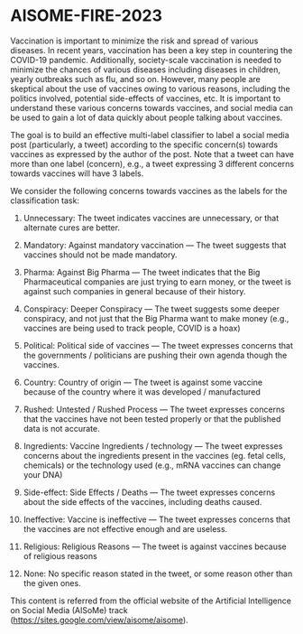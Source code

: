 # AISOME-FIRE-2023
Vaccination is important to minimize the risk and spread of various diseases. In recent years, vaccination has been a key step in countering the COVID-19 pandemic. Additionally, society-scale vaccination is needed to minimize the chances of various diseases including diseases in children, yearly outbreaks such as flu, and so on. However, many people are skeptical about the use of vaccines owing to various reasons, including the politics involved, potential side-effects of vaccines, etc. It is important to understand these various concerns towards vaccines, and social media can be used to gain a lot of data quickly about people talking about vaccines. 

The goal is to build an effective multi-label classifier to label a social media post (particularly, a tweet) according to the specific concern(s) towards vaccines as expressed by the author of the post.
Note that a tweet can have more than one label (concern), e.g., a tweet expressing 3 different concerns towards vaccines will have 3 labels.

We consider the following concerns towards vaccines as the labels for the classification task:

1. Unnecessary: The tweet indicates vaccines are unnecessary, or that alternate cures are better.

2. Mandatory: Against mandatory vaccination — The tweet suggests that vaccines should not be made mandatory.

3. Pharma: Against Big Pharma — The tweet indicates that the Big Pharmaceutical companies are just trying to earn money, or the tweet is against such companies in general because of their history.

4. Conspiracy: Deeper Conspiracy — The tweet suggests some deeper conspiracy, and not just that the Big Pharma want to make money (e.g., vaccines are being used to track people, COVID is a hoax)

5. Political: Political side of vaccines — The tweet expresses concerns that the governments / politicians are pushing their own agenda though the vaccines.

6. Country: Country of origin — The tweet is against some vaccine because of the country where it was developed / manufactured

7. Rushed: Untested / Rushed Process — The tweet expresses concerns that the vaccines have not been tested properly or that the published data is not accurate.

8. Ingredients: Vaccine Ingredients / technology — The tweet expresses concerns about the ingredients present in the vaccines (eg. fetal cells, chemicals) or the technology used (e.g., mRNA vaccines can change your DNA)

9. Side-effect: Side Effects / Deaths — The tweet expresses concerns about the side effects of the vaccines, including deaths caused.

10. Ineffective: Vaccine is ineffective — The tweet expresses concerns that the vaccines are not effective enough and are useless.

11. Religious: Religious Reasons — The tweet is against vaccines because of religious reasons

12. None: No specific reason stated in the tweet, or some reason other than the given ones.

This content is referred from the official website of the Artificial Intelligence on Social Media (AISoMe) track (https://sites.google.com/view/aisome/aisome). 

 
